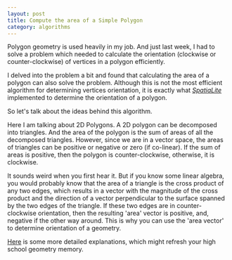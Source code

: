 ```yaml
---
layout: post
title: Compute the area of a Simple Polygon
category: algorithms
---
```


Polygon geometry is used heavily in my job. And just last week, I had to solve a problem which needed to calculate the
orientation (clockwise or counter-clockwise) of vertices in a polygon efficiently. 

I delved into the problem a bit and found that calculating the area of a polygon can also solve the problem. Although 
this is not the most efficient algorithm for determining vertices orientation, it is exactly what [_SpatiaLite_](https://www.gaia-gis.it/fossil/libspatialite/index) 
implemented to determine the orientation of a polygon.

So let's talk about the ideas behind this algorithm.

Here I am talking about 2D Polygons. A 2D polygon can be decomposed into triangles. And the area of the polygon is the sum 
of areas of all the decomposed triangles. However, since we are in a vector space, the areas of triangles can be positive or
negative or zero (if co-linear). If the sum of areas is positive, then the polygon is counter-clockwise, otherwise, it is clockwise.

It sounds weird when you first hear it. But if you know some linear algebra, you would probably know that the area of a
triangle is the cross product of any two edges, which results in a vector with the magnitude of the cross product and
the direction of a vector perpendicular to the surface spanned by the two edges of the triangle. If these two edges are
in counter-clockwise orientation, then the resulting 'area' vector is positive, and, negative if the other way around. This is 
why you can use the 'area vector' to determine orientation of a geometry.

[Here](http://softsurfer.com/Archive/algorithm_0101/algorithm_0101.htm) is some more detailed explanations, which might 
refresh your high school geometry memory.
